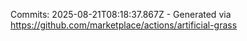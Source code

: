 Commits: 2025-08-21T08:18:37.867Z - Generated via https://github.com/marketplace/actions/artificial-grass
<br>
